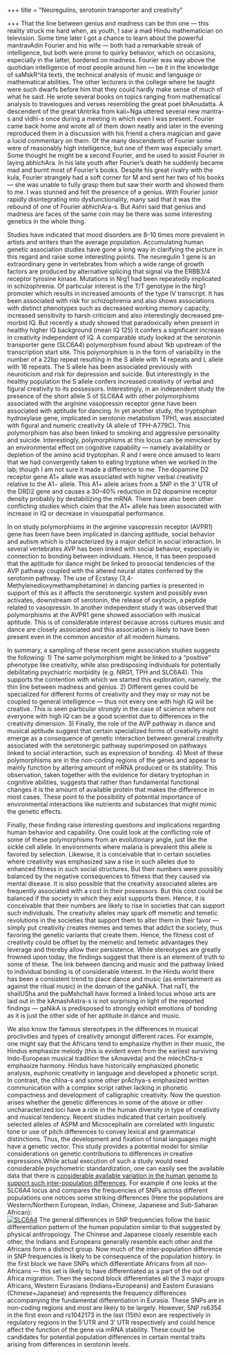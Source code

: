 +++
title = "Neuregulins, serotonin transporter and creativity"

+++
That the line between genius and madness can be thin one — this reality
struck me hard when, as youth, I saw a mad Hindu mathematician on
television. Some time later I got a chance to learn about the powerful
mantravAdin Fourier and his wife — both had a remarkable streak of
intelligence, but both were prone to quirky behavior, which on
occasions, especially in the latter, bordered on madness. Fourier was
way above the quotidian intelligence of most people around him — be it
in the knowledge of saMskR^ita texts, the technical analysis of music
and language or mathematical abilities. The other lecturers in the
college where he taught were such dwarfs before him that they could
hardly make sense of much of what he said. He wrote several books on
topics ranging from mathematical analysis to travelogues and verses
resembling the great poet bhAnudatta. A descendent of the great tAntrika
from kali\~Nga uttered several new mantra-s and vidhi-s once during a
meeting in which even I was present. Fourier came back home and wrote
all of them down neatly and later in the evening reproduced them in a
discussion with his friend a chera magician and gave a lucid commentary
on them. Of the many descendents of Fourier some were of reasonably high
intelligence, but one of them was especially smart. Some thought he
might be a second Fourier, and he used to assist Fourier in laying
abhichAra. In his late youth after Fourier’s death he suddenly became
mad and burnt most of Fourier’s books. Despite his great rivalry with
the kula, Fourier strangely had a soft corner for M and sent her two of
his books — she was unable to fully grasp them but saw their worth and
showed them to me. I was stunned and felt the presence of a genius. With
Fourier junior rapidly disintegrating into dysfunctionality, many said
that it was the rebound of one of Fourier abhichAra-s. But Ashri said
that genius and madness are faces of the same coin may be there was some
interesting genetics in the whole thing.

Studies have indicated that mood disorders are 8-10 times more prevalent
in artists and writers than the average population. Accumulating human
genetic association studies have gone a long way in clarifying the
picture in this regard and raise some interesting points. The neuregulin
1 gene is an extraordinary gene in vertebrates from which a wide range
of growth factors are produced by alternative splicing that signal via
the ERBB3/4 receptor tyrosine kinase. Mutations in Nrg1 had been
repeatedly implicated in schizophrenia. Of particular interest is the
T/T genotype in the Nrg1 promoter which results in increased amounts of
the type IV transcript. It has been associated with risk for
schizophrenia and also shows associations with distinct phenotypes such
as decreased working memory capacity, increased sensitivity to harsh
criticism and also interestingly decreased pre-morbid IQ. But recently a
study showed that paradoxically when present in healthy higher IQ
background (mean IQ 125) it confers a significant increase in creativity
independent of IQ. A comparable study looked at the serotonin
transporter gene (SLC6A4) polymorphism found about 1kb upstream of the
transcription start site. This polymorphism is in the form of
variability in the number of a 22bp repeat resulting in the S allele
with 14 repeats and L allele with 16 repeats. The S allele has been
associated previously with neuroticism and risk for depression and
suicide. But interestingly in the healthy population the S allele
confers increased creativity of verbal and figural creativity to its
possessors. Interestingly, in an independent study the presence of the
short allele S of SLC6A4 with other polymorphisms associated with the
arginine vasopressin receptor gene have been associated with aptitude
for dancing. In yet another study, the tryptophan hydroxylase gene,
implicated in serotonin metabolism TPH1, was associated with figural and
numeric creativity (A allele of TPH-A779C). This polymorphism has also
been linked to smoking and aggressive personality and suicide.
Interestingly, polymorphisms at this locus can be mimicked by an
environmental effect on cognitive capability — namely availability or
depletion of the amino acid tryptophan. R and I were once amused to
learn that we had convergently taken to eating tryptone when we worked
in the lab; though I am not sure it made a difference to me. The
dopamine D2 receptor gene A1+ allele was associated with higher verbal
creativity relative to the A1− allele. This A1+ allele arises from a SNP
in the 3’ UTR of the DRD2 gene and causes a 30–40% reduction in D2
dopamine receptor density probably by destabilizing the mRNA. There have
also been other conflicting studies which claim that the A1+ allele has
been associated with increase in IQ or decrease in visuospatial
performance.

In on study polymorphisms in the arginine vasopressin receptor (AVPR1)
gene has been have been implicated in dancing aptitude, social behavior
and autism which is characterized by a major deficit in social
interaction. In several vertebrates AVP has been linked with social
behavior, especially in connection to bonding between individuals.
Hence, it has been proposed that the aptitude for dance might be linked
to prosocial tendencies of the AVP pathway coupled with the altered
neural states conferred by the serotonin pathway. The use of Ecstasy
(3,4-Methylenedioxymethamphetamine) in dancing parties is presented in
support of this as it affects the serotonergic system and possibly even
activates, downstream of serotonin, the release of oxytocin, a peptide
related to vasopressin. In another independent study it was observed
that polymorphisms at the AVPR1 gene showed association with musical
aptitude. This is of considerable interest because across cultures music
and dance are closely associated and this association is likely to have
been present even in the common ancestor of all modern humans.

In summary, a sampling of these recent gene association studies suggests
the following: 1) The same polymorphism might be linked to a “positive”
phenotype like creativity, while also predisposing individuals for
potentially debilitating psychiatric morbidity (e.g. NRG1, TPH and
SLC6A4). This supports the contention with which we started this
exploration, namely, the thin line between madness and genius. 2)
Different genes could be specialized for different forms of creativity
and they may or may not be coupled to general intelligence — thus not
every one with high IQ will be creative. This is seen particular
strongly in the case of science where not everyone with high IQ can be a
good scientist due to differences in the creativity dimension. 3)
Finally, the role of the AVP pathway in dance and musical aptitude
suggest that certain specialized forms of creativity might emerge as a
consequence of genetic interaction between general creativity associated
with the serotonergic pathway superimposed on pathways linked to social
interaction, such as expression of bonding. 4) Most of these
polymorphisms are in the non-coding regions of the genes and appear to
mainly function by altering amount of mRNA produced or its stability.
This observation, taken together with the evidence for dietary
tryptophan in cognitive abilities, suggests that rather than fundamental
functional changes it is the amount of available protein that makes the
difference in most cases. These point to the possibility of potential
importance of environmental interactions like nutrients and substances
that might mimic the genetic effects.

Finally, these finding raise interesting questions and implications
regarding human behavior and capability. One could look at the
conflicting role of some of these polymorphisms from an evolutionary
angle, just like the sickle cell allele. In environments where malaria
is prevalent this allele is favored by selection. Likewise, it is
conceivable that in certain societies where creativity was emphasized
saw a rise in such alleles due to enhanced fitness in such social
structures. But their numbers were possibly balanced by the negative
consequences to fitness that they caused via mental disease. It is also
possible that the creativity associated alleles are frequently
associated with a cost in their possessors. But this cost could be
balanced if the society in which they exist supports them. Hence, it is
conceivable that their numbers are likely to rise in societies that can
support such individuals. The creativity alleles may spark off memetic
and temetic revolutions in the societies that support them to alter them
in their favor — simply put creativity creates memes and temes that
addict the society, thus favoring the genetic variants that create them.
Hence, the fitness cost of creativity could be offset by the memetic and
temetic advantages they leverage and thereby allow their persistence.
While stereotypes are greatly frowned upon today, the findings suggest
that there is an element of truth to some of these. The link between
dancing and music and the pathway linked to individual bonding is of
considerable interest. In the Hindu world there has been a consistent
trend to place dance and music (as entertainment as against the ritual
music) in the domain of the gaNikA. That naTI, the shailUSha and the
puMshchalI have formed a linked locus whose arts are laid out in the
kAmashAstra-s is not surprising in light of the reported findings —
gaNikA is predisposed to strongly exhibit emotions of bonding as it is
just the other side of her aptitude in dance and music.

We also know the famous stereotypes in the differences in musical
proclivities and types of creativity amongst different races. For
example, one might say that the Africans tend to emphasize rhythm in
their music, the Hindus emphasize melody (this is evident even from the
earliest surviving Indo-European musical tradition the sAmaveda) and the
mlechCha-s emphasize harmony. Hindus have historically emphasized
phonetic analysis, euphonic creativity in language and developed a
phonetic script. In contrast, the chIna-s and some other prAchya-s
emphasized written communication with a complex script rather lacking in
phonetic compactness and development of calligraphic creativity. Now the
question arises whether the genetic differences in some of the above or
other uncharacterized loci have a role in the human diversity in type of
creativity and musical tendency. Recent studies indicated that certain
positively selected alleles of ASPM and Microcephalin are correlated
with linguistic tone or use of pitch differences to convey lexical and
grammatical distinctions. Thus, the development and fixation of tonal
languages might have a genetic vector. This study provides a potential
model for similar considerations on genetic contributions to differences
in creative expressions.While actual execution of such a study would
need considerable psychometric standardization, one can easily see the
available data that there is [considerable available variation in the
human genome to support such inter-population
differences](http://farm4.static.flickr.com/3439/4002159211_fdc1b255e5_o.png).
For example if one looks at the SLC6A4 locus and compares the
frequencies of SNPs across different populations one notices some
striking differences (Here the populations are Western/Northern
European, Indian, Chinese, Japanese and Sub-Saharan African):  
[![SLC6A4](https://i1.wp.com/farm3.static.flickr.com/2546/4000164696_8122824fda_o.jpg)](http://farm3.static.flickr.com/2546/4000164696_8122824fda_o.jpg)
The general differences in SNP frequencies follow the basic
differentiation pattern of the human population similar to that
suggested by physical anthropology. The Chinese and Japanese closely
resemble each other, the Indians and Europeans generally resemble each
other and the Africans form a distinct group. Now much of the
inter-population difference in SNP frequencies is likely to be
consequence of the population history. In the first block we have SNPs
which differentiate Africans from all non-Africans — this set is likely
to have differentiated as a part of the out of Africa migration. Then
the second block differentiates all the 3 major groups Africans, Western
Eurasians (Indians+Europeans) and Eastern Eurasians (Chinese+Japanese)
and represents the frequency differences accompanying the fundamental
differentiation in Eurasia. These SNPs are in non-coding regions and
most are likely to be largely. However, SNP rs6354 in the first exon and
rs1042173 in the last (15th) exon are respectively in regulatory regions
in the 5’UTR and 3’ UTR respectively and could hence affect the function
of the gene via mRNA stability. These could be candidates for potential
population differences in certain mental traits arising from differences
in serotonin levels.
